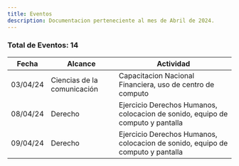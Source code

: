 ```yaml
---
title: Eventos
description: Documentacion perteneciente al mes de Abril de 2024.
---
```

### Total de Eventos: 14

| Fecha | Alcance | Actividad |
|----------|----------|----------|
| 03/04/24 | Ciencias de la comunicación | Capacitacion Nacional Financiera, uso de centro de computo |
| 08/04/24 | Derecho | Ejercicio Derechos Humanos, colocacion de sonido, equipo de computo y pantalla |
| 09/04/24 | Derecho | Ejercicio Derechos Humanos, colocacion de sonido, equipo de computo y pantalla |